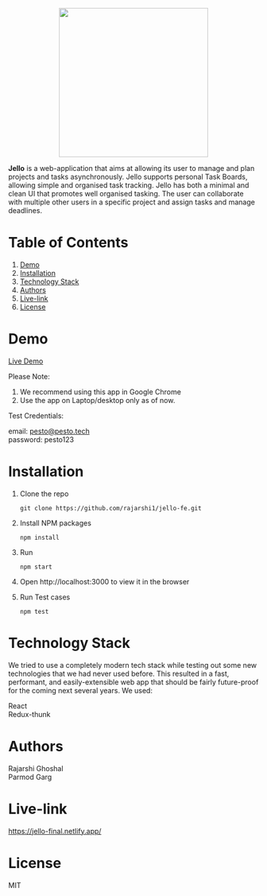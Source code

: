 
<p align="center">
  <img width="300" height="300" src="https://ik.imagekit.io/jbpnz7w0tjy/apple-touch-icon_d8vn5BWD9.png?ik-sdk-version=javascript-1.4.3&updatedAt=1648104698872">
</p>

**Jello** is a web-application that aims at allowing its user to manage and plan projects and tasks asynchronously. Jello supports personal Task Boards, allowing simple and organised task tracking. Jello has both a minimal and clean UI that promotes well organised tasking. The user can collaborate with multiple other users in a specific project and assign tasks and manage deadlines. 


# Table of Contents

1. [Demo](#demo)
2. [Installation](#installation)
3. [Technology Stack](#technology-stack)
4. [Authors](#authors)
5. [Live-link](#Live-link)
6. [License](#license)


# Demo

<a href="https://jello-final.netlify.app/" target="_blank">Live Demo</a>


Please Note:

1. We recommend using this app in Google Chrome <br />
2. Use the app on Laptop/desktop only as of now.

Test Credentials:

email: pesto@pesto.tech <br />
password: pesto123


# Installation
 1. Clone the repo 

    ```git clone https://github.com/rajarshi1/jello-fe.git```

 2. Install NPM packages

    `npm install`
    
 3. Run
 
    `npm start`

 4. Open http://localhost:3000 to view it in the browser
 
 5. Run Test cases
    
    `npm test`

# Technology Stack
We tried to use a completely modern tech stack while testing out some new technologies that we had never used before. This resulted in a fast, performant, and easily-extensible web app that should be fairly future-proof for the coming next several years. We used:

React <br />
Redux-thunk

# Authors
Rajarshi Ghoshal <br />
Parmod Garg

# Live-link
https://jello-final.netlify.app/

# License
MIT
